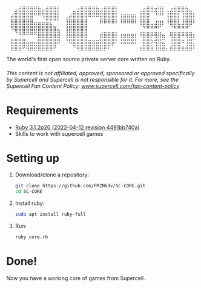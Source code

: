 
⠀⠀⣠⣾⣿⣿⣿⣿⣷⣤⣾⣿⣿⡇⠀⠀⠀⣀⣴⣿⣿⣿⣿⣷⣴⣿⣿⣿⡇⠀⠀⠀⠀⠀⢀⣴⣿⣿⣶⣿⡇⢀⣰⣾⣿⣿⣷⣄⠀
⠀⣴⣿⣿⣿⣿⣿⠛⠛⢻⣿⣿⣿⡇⠀⢀⣴⣿⣿⣿⣿⠿⠿⠿⣿⣿⣿⣿⡇⢰⣶⣶⣶⡆⢸⣿⣿⠀⠘⠛⠃⢸⣿⣿⡇⢸⣿⣿⡇
⠀⣿⣿⣿⣿⣿⣿⣤⣤⣤⣭⣍⠉⠁⠀⢸⣿⣿⣿⣿⣿⠀⠀⠀⠿⠿⠿⠿⠇⠸⠿⠿⠿⠇⢸⣿⣿⣀⣰⣶⡆⠸⣿⣿⣇⣸⣿⣿⠇
⠀⠻⣿⣿⣿⣿⣿⣿⣿⣿⣿⣿⣷⣄⠀⢸⣿⣿⣿⣿⣿⠀⠀⠀⠀⠀⠀⠀⠀⠀⠀⠀⠀⠀⠀⠙⠛⠛⠛⠋⠀⠀⠈⠛⠛⠛⠛⠁⠀
⠀⠀⠈⠛⠛⠛⠛⠛⣿⣿⣿⣿⣿⣿⠀⢸⣿⣿⣿⣿⣿⠀⠀⠀⣾⣿⣿⣿⡇⢰⣶⣶⣶⡆⠸⣿⣿⡿⢿⣿⣦⠀⢿⣿⣿⠿⢿⣿⡆
⠀⣿⣿⣿⣿⣤⣤⣤⣿⣿⣿⣿⣿⡿⠀⠘⢿⣿⣿⣿⣿⣶⣶⣶⣿⣿⣿⣿⠇⢸⣿⣿⣿⡇⠀⣿⣿⡷⢾⣿⣍⠀⢸⣿⣿⠶⢸⣿⡁
⠀⣿⣿⣿⠟⢿⣿⣿⣿⣿⣿⣿⠟⠀⠀⠀⠀⠙⢿⣿⣿⣿⣿⣿⣿⡿⠏⠁⠀⠀⠀⠀⠀⠀⢰⣿⣿⣷⢸⣿⣿⡄⣾⣿⣿⣶⣾⣿⠇

The world's first open source private server core written on Ruby.
###### This content is not affiliated, approved, sponsored or approved specifically by Supercell and Supercell is not responsible for it. For more, see the Supercell Fan Content Policy: www.supercell.com/fan-content-policy

# Requirements
* [Ruby 3.1.2p20 (2022-04-12 revision 4491bb740a)](https://rubyinstaller.org/downloads/)
* Skills to work with supercell games

# Setting up
1. Download/clone a repository:
   ```bash
   git clone https://github.com/FMZNkdv/SC-CORE.git
   cd SC-CORE
   ```
2. Install ruby:
   ```bash
   sudo apt install ruby-full
   ```
3. Run:
   ```bash
   ruby core.rb
   ```

# Done!
Now you have a working core of games from Supercell.
